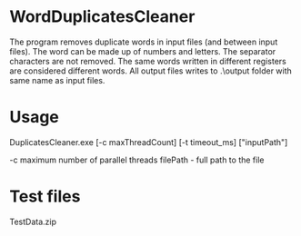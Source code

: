 # WordDuplicatesCleaner
The program removes duplicate words in input files (and between input files). The word can be made up of numbers and letters. The separator characters are not removed. The same words written in different registers are considered different words. All output files writes to .\output folder with same name as input files.

# Usage

DuplicatesCleaner.exe [-c maxThreadCount] [-t timeout_ms] ["inputPath"]

-c maximum number of parallel threads
filePath - full path to the file

# Test files

TestData.zip